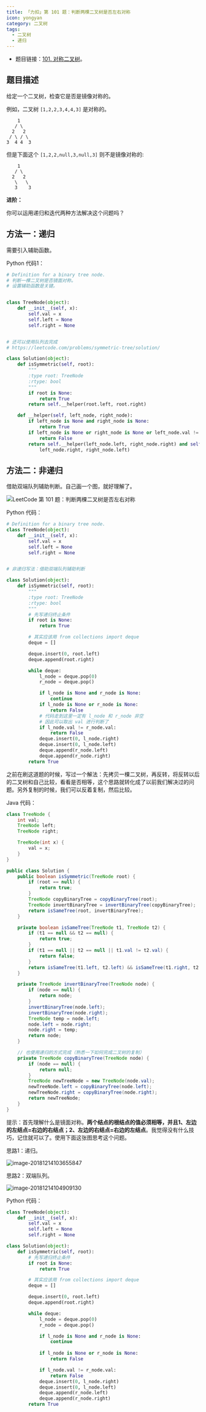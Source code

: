 ```yaml
---
title: 「力扣」第 101 题：判断两棵二叉树是否左右对称
icon: yongyan
category: 二叉树
tags:
  - 二叉树
  - 递归
---
```


+ 题目链接：[101. 对称二叉树](https://leetcode-cn.com/problems/symmetric-tree/description/)。

## 题目描述

给定一个二叉树，检查它是否是镜像对称的。

例如，二叉树 `[1,2,2,3,4,4,3]` 是对称的。

```
    1
   / \
  2   2
 / \ / \
3  4 4  3
```

但是下面这个 `[1,2,2,null,3,null,3]` 则不是镜像对称的:

```
    1
   / \
  2   2
   \   \
   3    3
```

**进阶：**

你可以运用递归和迭代两种方法解决这个问题吗？

## 方法一：递归

需要引入辅助函数。

Python 代码1：

```python
# Definition for a binary tree node.
# 判断一棵二叉树是否镜面对称。
# 设置辅助函数是关键。


class TreeNode(object):
    def __init__(self, x):
        self.val = x
        self.left = None
        self.right = None


# 还可以使用队列去完成
# https://leetcode.com/problems/symmetric-tree/solution/

class Solution(object):
    def isSymmetric(self, root):
        """
        :type root: TreeNode
        :rtype: bool
        """
        if root is None:
            return True
        return self.__helper(root.left, root.right)

    def __helper(self, left_node, right_node):
        if left_node is None and right_node is None:
            return True
        if left_node is None or right_node is None or left_node.val != right_node.val:
            return False
        return self.__helper(left_node.left, right_node.right) and self.__helper(
            left_node.right, right_node.left)

```

## 方法二：非递归

借助双端队列辅助判断。自己画一个图，就好理解了。

![LeetCode 第 101 题：判断两棵二叉树是否左右对称](https://liweiwei1419.gitee.io/images/leetcode-solution/101-1.jpg)

Python 代码：

```python
# Definition for a binary tree node.
class TreeNode(object):
    def __init__(self, x):
        self.val = x
        self.left = None
        self.right = None


# 非递归写法：借助双端队列辅助判断

class Solution(object):
    def isSymmetric(self, root):
        """
        :type root: TreeNode
        :rtype: bool
        """
        # 先写递归终止条件
        if root is None:
            return True

        # 其实应该用 from collections import deque
        deque = []

        deque.insert(0, root.left)
        deque.append(root.right)

        while deque:
            l_node = deque.pop(0)
            r_node = deque.pop()

            if l_node is None and r_node is None:
                continue
            if l_node is None or r_node is None:
                return False
            # 代码走到这里一定有 l_node 和 r_node 非空
            # 因此可以取出 val 进行判断了
            if l_node.val != r_node.val:
                return False
            deque.insert(0, l_node.right)
            deque.insert(0, l_node.left)
            deque.append(r_node.left)
            deque.append(r_node.right)
        return True
```

之前在刷这道题的时候，写过一个解法：先拷贝一棵二叉树，再反转，将反转以后的二叉树和自己比较，看看是否相等，这个思路就转化成了以前我们解决过的问题。另外复制的时候，我们可以反着复制，然后比较。

Java 代码：

```java
class TreeNode {
    int val;
    TreeNode left;
    TreeNode right;

    TreeNode(int x) {
        val = x;
    }
}

public class Solution {
    public boolean isSymmetric(TreeNode root) {
        if (root == null) {
            return true;
        }
        TreeNode copyBinaryTree = copyBinaryTree(root);
        TreeNode invertBinaryTree = invertBinaryTree(copyBinaryTree);
        return isSameTree(root, invertBinaryTree);
    }

    private boolean isSameTree(TreeNode t1, TreeNode t2) {
        if (t1 == null && t2 == null) {
            return true;
        }
        if (t1 == null || t2 == null || t1.val != t2.val) {
            return false;
        }
        return isSameTree(t1.left, t2.left) && isSameTree(t1.right, t2.right);
    }

    private TreeNode invertBinaryTree(TreeNode node) {
        if (node == null) {
            return node;
        }
        invertBinaryTree(node.left);
        invertBinaryTree(node.right);
        TreeNode temp = node.left;
        node.left = node.right;
        node.right = temp;
        return node;
    }

    // 也使用递归的方式完成（熟悉一下如何完成二叉树的复制）
    private TreeNode copyBinaryTree(TreeNode node) {
        if (node == null) {
            return null;
        }
        TreeNode newTreeNode = new TreeNode(node.val);
        newTreeNode.left = copyBinaryTree(node.left);
        newTreeNode.right = copyBinaryTree(node.right);
        return newTreeNode;
    }
}
```

提示：首先理解什么是镜面对称。**两个结点的根结点的值必须相等，并且1、左边的左结点=右边的右结点；2、左边的右结点=右边的左结点**。我觉得没有什么技巧，记住就可以了。使用下面这张图思考这个问题。

思路1：递归。

![image-20181214103655847](http://upload-images.jianshu.io/upload_images/414598-e1711449c7543447.jpg?imageMogr2/auto-orient/strip%7CimageView2/2/w/1240)

思路2：双端队列。

![image-20181214104909130](http://upload-images.jianshu.io/upload_images/414598-9fe70de9914851db.jpg?imageMogr2/auto-orient/strip%7CimageView2/2/w/1240)

Python 代码：

```python
class TreeNode(object):
    def __init__(self, x):
        self.val = x
        self.left = None
        self.right = None

class Solution(object):
    def isSymmetric(self, root):
        # 先写递归终止条件
        if root is None:
            return True

        # 其实应该用 from collections import deque
        deque = []

        deque.insert(0, root.left)
        deque.append(root.right)

        while deque:
            l_node = deque.pop(0)
            r_node = deque.pop()

            if l_node is None and r_node is None:
                continue
                
            if l_node is None or r_node is None:
                return False

            if l_node.val != r_node.val:
                return False
            deque.insert(0, l_node.right)
            deque.insert(0, l_node.left)
            deque.append(r_node.left)
            deque.append(r_node.right)
        return True
```

